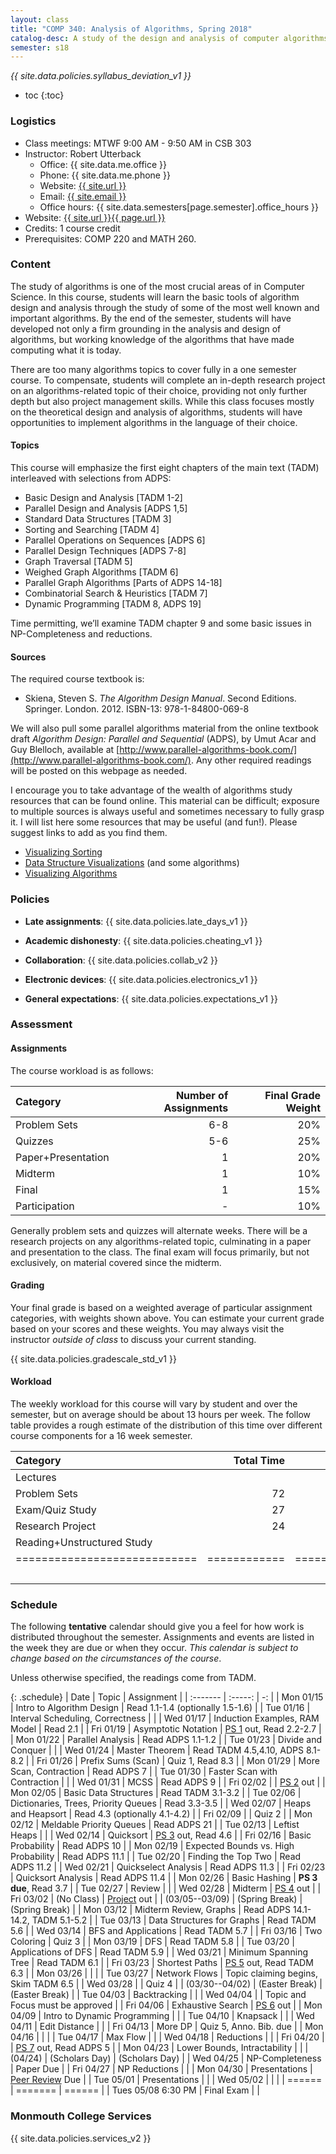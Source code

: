 ```yaml
---
layout: class
title: "COMP 340: Analysis of Algorithms, Spring 2018"
catalog-desc: A study of the design and analysis of computer algorithms. Topics include asymptotic analysis, efficient algorithm design, sorting and order statistics, hashing, binary search trees, graph algorithms, matrix multiplication, and NP completeness. This course begins a more in-depth study in the theory and science of computation.
semester: s18
---
```


*{{ site.data.policies.syllabus_deviation_v1 }}*

* toc
{:toc}

### Logistics

* Class meetings: MTWF 9:00 AM - 9:50 AM in CSB 303
* Instructor: Robert Utterback
  * Office: {{ site.data.me.office }}
  * Phone: {{ site.data.me.phone }}
  * Website: <a href="{{ site.url }}">{{ site.url }}</a>
  * Email: <a href="mailto:{{ site.email }}">{{ site.email }}</a>
  * Office hours: {{ site.data.semesters[page.semester].office_hours }}
* Website: <a href="{{ site.url }}{{ page.url }}">{{ site.url }}{{ page.url }}</a>
* Credits: 1 course credit
* Prerequisites: COMP 220 and MATH 260.

### Content

The study of algorithms is one of the most crucial areas of in
Computer Science. In this course, students will learn the basic tools
of algorithm design and analysis through the study of some of the most
well known and important algorithms. By the end of the semester,
students will have developed not only a firm grounding in the analysis
and design of algorithms, but working knowledge of the algorithms that
have made computing what it is today.  

There are too many algorithms topics to cover fully in a one semester
course. To compensate, students will complete an in-depth research
project on an algorithms-related topic of their choice, providing not
only further depth but also project management skills. While this
class focuses mostly on the theoretical design and analysis of
algorithms, students will have opportunities to implement algorithms
in the language of their choice.

<!-- While it certainly is possible to study algorithms in the absence of -->
<!-- programming, concrete implementations provide a tangible means of -->
<!-- playing with the course material. As a part of the class, students -->
<!-- will implement, in the language of their choice, present and -->
<!-- demonstrate the algorithms from the text. Regular presentations of -->
<!-- code will provide a backdrop for discussions of the relationships -->
<!-- between programming, algorithms and the science of computing. -->

#### Topics

This course will emphasize the first eight chapters of the main text (TADM)
interleaved with selections from ADPS:

* Basic Design and Analysis [TADM 1-2] 
* Parallel Design and Analysis [ADPS 1,5]
* Standard Data Structures [TADM 3]
* Sorting and Searching [TADM 4]
* Parallel Operations on Sequences [ADPS 6]
* Parallel Design Techniques [ADPS 7-8]
* Graph Traversal [TADM 5]
* Weighed Graph Algorithms [TADM 6]
* Parallel Graph Algorithms [Parts of ADPS 14-18]
* Combinatorial Search & Heuristics [TADM 7] 
* Dynamic Programming [TADM 8, ADPS 19]

Time permitting, we’ll examine TADM chapter 9 and some basic issues in
NP-Completeness and reductions.
  
#### Sources

The required course textbook is:

* Skiena, Steven S. *The Algorithm Design Manual*. Second
Editions. Springer. London. 2012.  ISBN-13: 978-1-84800-069-8

We will also pull some parallel algorithms material from the online
textbook draft *Algorithm Design: Parallel and Sequential* (ADPS), by
Umut Acar and Guy Blelloch, available at
[http://www.parallel-algorithms-book.com/](http://www.parallel-algorithms-book.com/). Any
other required readings will be posted on this webpage as needed.

I encourage you to take advantage of the wealth of algorithms study
resources that can be found online. This material can be difficult;
exposure to multiple sources is always useful and sometimes necessary
to fully grasp it. I will list here some resources that may be useful
(and fun!). Please suggest links to add as you find them.

* [Visualizing Sorting](http://panthema.net/2013/sound-of-sorting/)
* [Data Structure Visualizations](http://www.cs.usfca.edu/~galles/visualization/Algorithms.html) (and some algorithms)
* [Visualizing Algorithms](https://bost.ocks.org/mike/algorithms/)

### Policies

* **Late assignments**: {{ site.data.policies.late_days_v1 }}

* **Academic dishonesty**: {{ site.data.policies.cheating_v1 }}

* **Collaboration**: {{ site.data.policies.collab_v2 }}

* **Electronic devices**: {{ site.data.policies.electronics_v1 }}

* **General expectations**: {{ site.data.policies.expectations_v1 }}

### Assessment

#### Assignments

The course workload is as follows: 

| Category           | Number of Assignments | Final Grade Weight |
| :-----             |              -------: |                 -: |
| Problem Sets       |                   6-8 |                20% |
| Quizzes            |                   5-6 |                25% |
| Paper+Presentation |                     1 |                20% |
| Midterm            |                     1 |                10% |
| Final              |                     1 |                15% |
| Participation      |                     - |                10% |

Generally problem sets and quizzes will alternate weeks. There will be
a research projects on any algorithms-related topic, culminating in a
paper and presentation to the class. The final exam will focus
primarily, but not exclusively, on material covered since the
midterm.

#### Grading

Your final grade is based on a weighted average of particular
assignment categories, with weights shown above. You can estimate your
current grade based on your scores and these weights. You may always
visit the instructor *outside of class* to discuss your current
standing.

{{ site.data.policies.gradescale_std_v1 }}

#### Workload

The weekly workload for this course will vary by student and over the
semester, but on average should be about 13 hours per week. The follow
table provides a rough estimate of the distribution of this time over
different course components for a 16 week semester.

| Category                     |   Total Time |     Time/Week (Hours) |
| :-----                      |    -------:  |   -----------------:  |
| Lectures                     |              |                   3.3 |
| Problem Sets                 |           72 |                   4.5 |
| Exam/Quiz Study              |           27 |                   1.7 |
| Research Project             |           24 |                   1.5 |
| Reading+Unstructured Study   |              |                     2 |
| ============================ | ============ | ===================== |
|                              |              |                    13 |

### Schedule
The following **tentative** calendar should give you a feel for how
work is distributed throughout the semester. Assignments and events
are listed in the week they are due or when they occur. *This calendar
is subject to change based on the circumstances of the course*.

<!-- (let* ((start-date (org-read-date nil nil "2018-01-15")) -->
<!--        (end-date (org-read-date nil nil "2018-05-02")) -->
<!--        (days (list "Mon" "Tue" "Wed" "Fri")) -->
<!--        (current start-date)) -->
<!--   (while (string< current end-date) -->
<!--     (let* ((time (org-time-string-to-time current)) -->
<!--            (day (format-time-string "%a" time))) -->
<!--       (if (member day days) -->
<!--           (princ (concat (format-time-string "%a %m/%d" time) "\n")))) -->
<!--     (setq current (org-read-date nil nil "++1" nil (org-time-string-to-time current))))) -->

Unless otherwise specified, the readings come from TADM.

{: .schedule}
| Date               | Topic                                | Assignment                           |
| :-------           | :-----:                              | -:                                   |
| Mon 01/15          | Intro to Algorithm Design            | Read 1.1-1.4 (optionally 1.5-1.6)    |
| Tue 01/16          | Interval Scheduling, Correctness     |                                      |
| Wed 01/17          | Induction Examples, RAM Model        | Read 2.1                             |
| Fri 01/19          | Asymptotic Notation                  | [PS 1](ps1.pdf) out, Read 2.2-2.7    |
| Mon 01/22          | Parallel Analysis                    | Read ADPS 1.1-1.2                    |
| Tue 01/23          | Divide and Conquer                   |                                      |
| Wed 01/24          | Master Theorem                       | Read TADM 4.5,4.10, ADPS 8.1-8.2     |
| Fri 01/26          | Prefix Sums (Scan)                   | Quiz 1, Read 8.3                     |
| Mon 01/29          | More Scan, Contraction               | Read ADPS 7                          |
| Tue 01/30          | Faster Scan with Contraction         |                                      |
| Wed 01/31          | MCSS                                 | Read ADPS 9                          |
| Fri 02/02          |                                      | [PS 2](ps2.pdf) out                  |
| Mon 02/05          | Basic Data Structures                | Read TADM 3.1-3.2                    |
| Tue 02/06          | Dictionaries, Trees, Priority Queues | Read 3.3-3.5                         |
| Wed 02/07          | Heaps and Heapsort                   | Read 4.3 (optionally 4.1-4.2)        |
| Fri 02/09          |                                      | Quiz 2                               |
| Mon 02/12          | Meldable Priority Queues             | Read ADPS 21                         |
| Tue 02/13          | Leftist Heaps                        |                                      |
| Wed 02/14          | Quicksort                            | [PS 3](ps3.pdf) out, Read 4.6        |
| Fri 02/16          | Basic Probability                    | Read ADPS 10                         |
| Mon 02/19          | Expected Bounds vs. High Probability | Read ADPS 11.1                       |
| Tue 02/20          | Finding the Top Two                  | Read ADPS 11.2                       |
| Wed 02/21          | Quickselect Analysis                 | Read ADPS 11.3                       |
| Fri 02/23          | Quicksort Analysis                   | Read ADPS 11.4                       |
| Mon 02/26          | Basic Hashing                        | **PS 3 due**, Read 3.7               |
| Tue 02/27          | Review                               |                                      |
| Wed 02/28          | Midterm                              | [PS 4](ps4.pdf) out                  |
| Fri 03/02          | (No Class)                           | [Project](proj.pdf) out              |
| (03/05--03/09)     | (Spring Break)                       | (Spring Break)                       |
| Mon 03/12          | Midterm Review, Graphs               | Read ADPS 14.1-14.2, TADM 5.1-5.2    |
| Tue 03/13          | Data Structures for Graphs           | Read TADM 5.6                        |
| Wed 03/14          | BFS and Applications                 | Read TADM 5.7                        |
| Fri 03/16          | Two Coloring                         | Quiz 3                               |
| Mon 03/19          | DFS                                  | Read TADM 5.8                        |
| Tue 03/20          | Applications of DFS                  | Read TADM 5.9                        |
| Wed 03/21          | Minimum Spanning Tree                | Read TADM 6.1                        |
| Fri 03/23          | Shortest Paths                       | [PS 5](ps5.pdf) out, Read TADM 6.3   |
| Mon 03/26          |                                      |                                      |
| Tue 03/27          | Network Flows                        | Topic claiming begins, Skim TADM 6.5 |
| Wed 03/28          |                                      | Quiz 4                               |
| (03/30--04/02)     | (Easter Break)                       | (Easter Break)                       |
| Tue 04/03          | Backtracking                         |                                      |
| Wed 04/04          |                                      | Topic and Focus must be approved     |
| Fri 04/06          | Exhaustive Search                    | [PS 6](ps6.pdf) out                  |
| Mon 04/09          | Intro to Dynamic Programming         |                                      |
| Tue 04/10          | Knapsack                             |                                      |
| Wed 04/11          | Edit Distance                        |                                      |
| Fri 04/13          | More DP                              | Quiz 5, Anno. Bib. due               |
| Mon 04/16          |                                      |                                      |
| Tue 04/17          | Max Flow                             |                                      |
| Wed 04/18          | Reductions                           |                                      |
| Fri 04/20          |                                      | [PS 7](ps7.pdf) out, Read ADPS 5     |
| Mon 04/23          | Lower Bounds, Intractability         |                                      |
| (04/24)            | (Scholars Day)                       | (Scholars Day)                       |
| Wed 04/25          | NP-Completeness                      | Paper Due                            |
| Fri 04/27          | NP Reductions                        |                                      |
| Mon 04/30          | Presentations                        | [Peer Review](review-paper.pdf) Due  |
| Tue 05/01          | Presentations                        |                                      |
| Wed 05/02          |                                      |                                      |
| ======             | =======                              | ======                               |
| Tues 05/08 6:30 PM | Final Exam                           |                                      |

### Monmouth College Services

{{ site.data.policies.services_v2 }}

<!-- Local Variables: -->
<!-- eval: (orgtbl-mode) -->
<!-- End: -->
